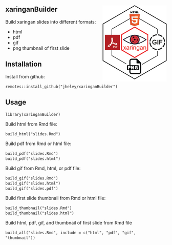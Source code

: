 
<!-- README.md is generated from README.Rmd. Please edit that file -->

## xaringanBuilder <img src="images/hex_sticker.png" align="right" width="200"/>

Build xaringan slides into different formats:

  - html
  - pdf
  - gif
  - png thumbnail of first slide

## Installation

Install from github:

    remotes::install_github("jhelvy/xaringanBuilder")

## Usage

    library(xaringanBuilder)

Build html from Rmd file:

    build_html("slides.Rmd")

Build pdf from Rmd or html file:

    build_pdf("slides.Rmd")
    build_pdf("slides.html")

Build gif from Rmd, html, or pdf file:

    build_gif("slides.Rmd")
    build_gif("slides.html")
    build_gif("slides.pdf")

Build first slide thumbnail from Rmd or html file:

    build_thumbnail("slides.Rmd")
    build_thumbnail("slides.html")

Build html, pdf, gif, and thumbnail of first slide from Rmd file

    build_all("slides.Rmd", include = c("html", "pdf", "gif", "thumbnail"))
